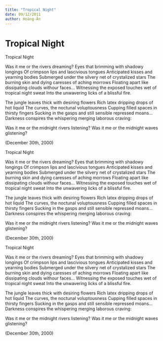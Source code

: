 ```yaml
---
title: "Tropical Night"
date: 09/12/2011
author: Hoàng-Ân
---
```


# Tropical Night

Tropical Night

Was it me or the rivers dreaming?
Eyes that brimming with shadowy longings
Of crimpson lips and lascivious tongues
Anticipated kisses and yearning bodies
Submerged under the silvery net of crystalized stars
The burning skin and dying caresses of aching morrows
Floating apart like dissipating clouds withour faces...
Witnessing the exposed touches wet of tropical night sweat
Into the unwavering licks of a blissful fire.

The jungle leaves thick with desiring flowers
Rich latex dripping drops of hot liquid
The curves, the noctunal voluptousness
Cupping filled spaces in thirsty fingers
Sucking in the gasps and still sensible repressed moans...
Darkness conspires the whispering merging laborous craving:

Was it me or the midnight rivers listening?
Was it me or the midnight waves glistening?

(December 30th, 2000)

Tropical Night

Was it me or the rivers dreaming?
Eyes that brimming with shadowy longings
Of crimpson lips and lascivious tongues
Anticipated kisses and yearning bodies
Submerged under the silvery net of crystalized stars
The burning skin and dying caresses of aching morrows
Floating apart like dissipating clouds withour faces...
Witnessing the exposed touches wet of tropical night sweat
Into the unwavering licks of a blissful fire.

The jungle leaves thick with desiring flowers
Rich latex dripping drops of hot liquid
The curves, the noctunal voluptousness
Cupping filled spaces in thirsty fingers
Sucking in the gasps and still sensible repressed moans...
Darkness conspires the whispering merging laborous craving:

Was it me or the midnight rivers listening?
Was it me or the midnight waves glistening?

(December 30th, 2000)

Tropical Night

Was it me or the rivers dreaming?
Eyes that brimming with shadowy longings
Of crimpson lips and lascivious tongues
Anticipated kisses and yearning bodies
Submerged under the silvery net of crystalized stars
The burning skin and dying caresses of aching morrows
Floating apart like dissipating clouds withour faces...
Witnessing the exposed touches wet of tropical night sweat
Into the unwavering licks of a blissful fire.

The jungle leaves thick with desiring flowers
Rich latex dripping drops of hot liquid
The curves, the noctunal voluptousness
Cupping filled spaces in thirsty fingers
Sucking in the gasps and still sensible repressed moans...
Darkness conspires the whispering merging laborous craving:

Was it me or the midnight rivers listening?
Was it me or the midnight waves glistening?

(December 30th, 2000)
